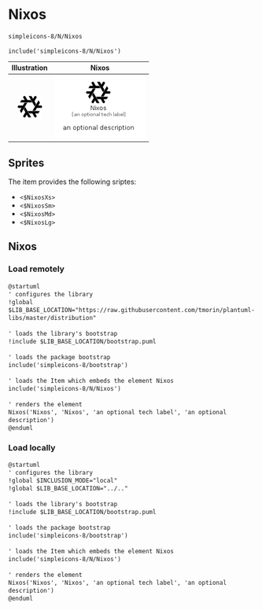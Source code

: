 # Nixos


```text
simpleicons-8/N/Nixos
```

```text
include('simpleicons-8/N/Nixos')
```



| Illustration | Nixos |
| :---: | :---: |
| ![illustration for Illustration](../../simpleicons-8/N/Nixos.png) | ![illustration for Nixos](../../simpleicons-8/N/Nixos.Local.png) |



## Sprites
The item provides the following sriptes:

- `<$NixosXs>`
- `<$NixosSm>`
- `<$NixosMd>`
- `<$NixosLg>`





## Nixos

### Load remotely
```plantuml
@startuml
' configures the library
!global $LIB_BASE_LOCATION="https://raw.githubusercontent.com/tmorin/plantuml-libs/master/distribution"

' loads the library's bootstrap
!include $LIB_BASE_LOCATION/bootstrap.puml

' loads the package bootstrap
include('simpleicons-8/bootstrap')

' loads the Item which embeds the element Nixos
include('simpleicons-8/N/Nixos')

' renders the element
Nixos('Nixos', 'Nixos', 'an optional tech label', 'an optional description')
@enduml
```

### Load locally
```plantuml
@startuml
' configures the library
!global $INCLUSION_MODE="local"
!global $LIB_BASE_LOCATION="../.."

' loads the library's bootstrap
!include $LIB_BASE_LOCATION/bootstrap.puml

' loads the package bootstrap
include('simpleicons-8/bootstrap')

' loads the Item which embeds the element Nixos
include('simpleicons-8/N/Nixos')

' renders the element
Nixos('Nixos', 'Nixos', 'an optional tech label', 'an optional description')
@enduml
```


